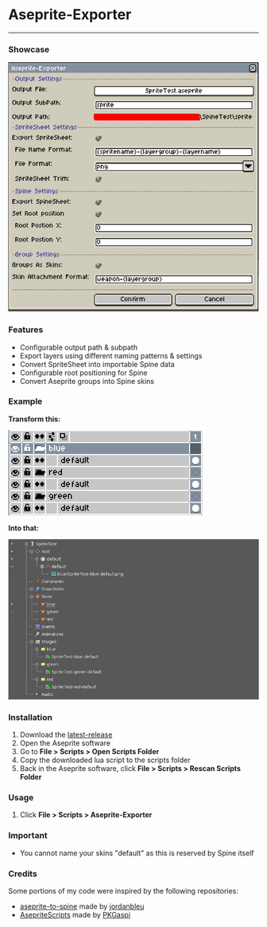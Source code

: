 # Aseprite-Exporter
---
### Showcase
![showcase](media/showcase-v2.png)

### Features
- Configurable output path & subpath
- Export layers using different naming patterns & settings
- Convert SpriteSheet into importable Spine data
- Configurable root positioning for Spine
- Convert Aseprite groups into Spine skins

### Example
**Transform this:**

![aseprite-example](media/aseprite-example.png)

**Into that:**

![spine-example](media/spine-example.png)

### Installation
1. Download the [latest-release](https://github.com/RampantDespair/Aseprite-Exporter/releases)
2. Open the Aseprite software
3. Go to **File > Scripts > Open Scripts Folder**
4. Copy the downloaded lua script to the scripts folder
5. Back in the Aseprite software, click **File > Scripts > Rescan Scripts Folder**

### Usage
1. Click **File > Scripts > Aseprite-Exporter**

### Important
- You cannot name your skins "default" as this is reserved by Spine itself

### Credits
Some portions of my code were inspired by the following repositories:
- [aseprite-to-spine](https://github.com/jordanbleu/aseprite-to-spine) made by [jordanbleu](https://github.com/jordanbleu)
- [AsepriteScripts](https://github.com/PKGaspi/AsepriteScripts) made by [PKGaspi](https://github.com/PKGaspi)
